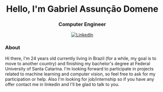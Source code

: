 <h1 align="center"> Hello, I'm Gabriel Assunção Domene</h1>

<h3 align="center">  Computer Engineer </h3>

<p align="center"> 
<a href="https://www.linkedin.com/in/gabrieldomene/"><img alt="LinkedIn" src="https://img.shields.io/badge/-Gabriel_Domene-blue?style=flat-square&logo=Linkedin&logoColor=white&link=https://www.linkedin.com/in/gabrieldomene/"></a>


### About
 Hi there, I'm 24 years old currently living in Brazil (for a while, my goal is to move to another country) and finishing my bachelor's degree at Federal University of Santa Catarina. I'm looking forward to participate in projects related to machine learning and computer vision, so feel free to ask for my participation or help. Also I'm looking for job/internship so if you have any offer contact me in linkedin and I'll be glad to talk to you.


